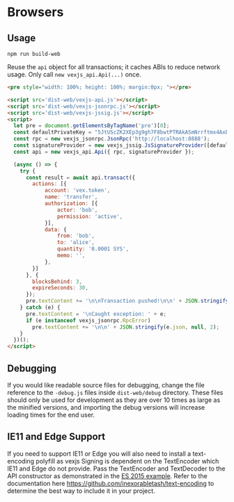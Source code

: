 # Browsers

## Usage
`npm run build-web`

Reuse the `api` object for all transactions; it caches ABIs to reduce network usage. Only call `new vexjs_api.Api(...)` once.

```html
<pre style="width: 100%; height: 100%; margin:0px; "></pre>

<script src='dist-web/vexjs-api.js'></script>
<script src='dist-web/vexjs-jsonrpc.js'></script>
<script src='dist-web/vexjs-jssig.js'></script>
<script>
  let pre = document.getElementsByTagName('pre')[0];
  const defaultPrivateKey = "5JtUScZK2XEp3g9gh7F8bwtPTRAkASmNrrftmx4AxDKD5K4zDnr"; // bob
  const rpc = new vexjs_jsonrpc.JsonRpc('http://localhost:8888');
  const signatureProvider = new vexjs_jssig.JsSignatureProvider([defaultPrivateKey]);
  const api = new vexjs_api.Api({ rpc, signatureProvider });

  (async () => {
    try {
      const result = await api.transact({
        actions: [{
            account: 'vex.token',
            name: 'transfer',
            authorization: [{
                actor: 'bob',
                permission: 'active',
            }],
            data: {
                from: 'bob',
                to: 'alice',
                quantity: '0.0001 SYS',
                memo: '',
            },
        }]
      }, {
        blocksBehind: 3,
        expireSeconds: 30,
      });
      pre.textContent += '\n\nTransaction pushed!\n\n' + JSON.stringify(result, null, 2);
    } catch (e) {
      pre.textContent = '\nCaught exception: ' + e;
      if (e instanceof vexjs_jsonrpc.RpcError)
        pre.textContent += '\n\n' + JSON.stringify(e.json, null, 2);
    }
  })();
</script>
```

## Debugging

If you would like readable source files for debugging, change the file reference to the `-debug.js` files inside `dist-web/debug` directory.  These files should only be used for development as they are over 10 times as large as the minified versions, and importing the debug versions will increase loading times for the end user.

## IE11 and Edge Support
If you need to support IE11 or Edge you will also need to install a text-encoding polyfill as vexjs Signing is dependent on the TextEncoder which IE11 and Edge do not provide.  Pass the TextEncoder and TextDecoder to the API constructor as demonstrated in the [ES 2015 example](#node-es-2015).  Refer to the documentation here https://github.com/inexorabletash/text-encoding to determine the best way to include it in your project.
